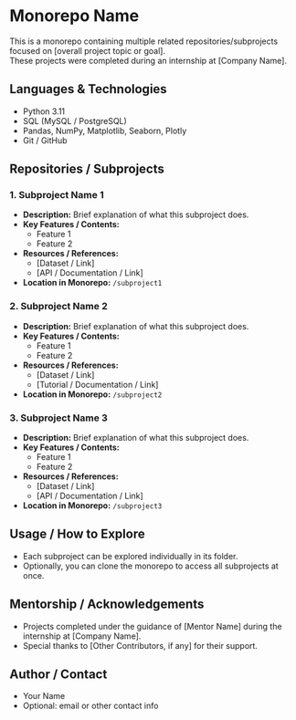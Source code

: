 # Monorepo Name

This is a monorepo containing multiple related repositories/subprojects focused on [overall project topic or goal].  
These projects were completed during an internship at [Company Name].

## Languages & Technologies

- Python 3.11  
- SQL (MySQL / PostgreSQL)  
- Pandas, NumPy, Matplotlib, Seaborn, Plotly  
- Git / GitHub  

## Repositories / Subprojects

### 1. Subproject Name 1

- **Description:** Brief explanation of what this subproject does.  
- **Key Features / Contents:**  
  - Feature 1  
  - Feature 2  
- **Resources / References:**  
  - [Dataset / Link]  
  - [API / Documentation / Link]  
- **Location in Monorepo:** `/subproject1`  

### 2. Subproject Name 2

- **Description:** Brief explanation of what this subproject does.  
- **Key Features / Contents:**  
  - Feature 1  
  - Feature 2  
- **Resources / References:**  
  - [Dataset / Link]  
  - [Tutorial / Documentation / Link]  
- **Location in Monorepo:** `/subproject2`  

### 3. Subproject Name 3

- **Description:** Brief explanation of what this subproject does.  
- **Key Features / Contents:**  
  - Feature 1  
  - Feature 2  
- **Resources / References:**  
  - [Dataset / Link]  
  - [API / Documentation / Link]  
- **Location in Monorepo:** `/subproject3`  

## Usage / How to Explore

- Each subproject can be explored individually in its folder.  
- Optionally, you can clone the monorepo to access all subprojects at once.

## Mentorship / Acknowledgements

- Projects completed under the guidance of [Mentor Name] during the internship at [Company Name].  
- Special thanks to [Other Contributors, if any] for their support.

## Author / Contact

- Your Name  
- Optional: email or other contact info

